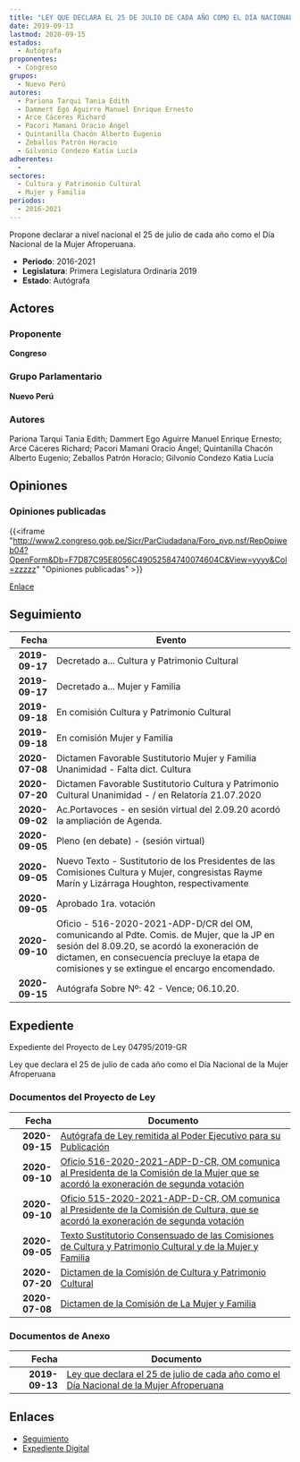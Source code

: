 ```yaml
---
title: "LEY QUE DECLARA EL 25 DE JULIO DE CADA AÑO COMO EL DÍA NACIONAL DE LA MUJER AFROPERUANA"
date: 2019-09-13
lastmod: 2020-09-15
estados: 
  - Autógrafa
proponentes: 
  - Congreso
grupos: 
  - Nuevo Perú
autores: 
  - Pariona Tarqui Tania Edith
  - Dammert Ego Aguirre Manuel Enrique Ernesto
  - Arce Cáceres Richard
  - Pacori Mamani Oracio Ángel
  - Quintanilla Chacón Alberto Eugenio
  - Zeballos Patrón Horacio
  - Gilvonio Condezo Katia Lucía
adherentes: 
  - 
sectores: 
  - Cultura y Patrimonio Cultural
  - Mujer y Familia
periodos: 
  - 2016-2021
---
```


Propone declarar a nivel nacional el 25 de julio de cada año como el Día Nacional de la Mujer Afroperuana.

- **Periodo**: 2016-2021
- **Legislatura**: Primera Legislatura Ordinaria 2019
- **Estado**: Autógrafa

## Actores

### Proponente

**Congreso**

### Grupo Parlamentario

**Nuevo Perú**

### Autores

Pariona Tarqui Tania Edith; Dammert Ego Aguirre Manuel Enrique Ernesto; Arce Cáceres Richard; Pacori Mamani Oracio Ángel; Quintanilla Chacón Alberto Eugenio; Zeballos Patrón Horacio; Gilvonio Condezo Katia Lucía


## Opiniones

### Opiniones publicadas

{{<iframe "http://www2.congreso.gob.pe/Sicr/ParCiudadana/Foro_pvp.nsf/RepOpiweb04?OpenForm&Db=F7D87C95E8056C49052584740074604C&View=yyyy&Col=zzzzz" "Opiniones publicadas" >}}

[Enlace](http://www2.congreso.gob.pe/Sicr/ParCiudadana/Foro_pvp.nsf/RepOpiweb04?OpenForm&Db=F7D87C95E8056C49052584740074604C&View=yyyy&Col=zzzzz)

## Seguimiento

| Fecha | Evento |
|------:|--------|
| **2019-09-17** | Decretado a... Cultura y Patrimonio Cultural|
| **2019-09-17** | Decretado a... Mujer y Familia|
| **2019-09-18** | En comisión Cultura y Patrimonio Cultural|
| **2019-09-18** | En comisión Mujer y Familia|
| **2020-07-08** | Dictamen Favorable Sustitutorio Mujer y Familia Unanimidad - Falta dict. Cultura|
| **2020-07-20** | Dictamen Favorable Sustitutorio Cultura y Patrimonio Cultural Unanimidad - / en Relatoría 21.07.2020|
| **2020-09-02** | Ac.Portavoces - en sesión virtual del 2.09.20 acordó la ampliación de Agenda.|
| **2020-09-05** | Pleno (en debate) - (sesión virtual)|
| **2020-09-05** | Nuevo Texto - Sustitutorio de los Presidentes de las Comisiones Cultura y Mujer, congresistas Rayme Marín y Lizárraga Houghton, respectivamente|
| **2020-09-05** | Aprobado 1ra. votación|
| **2020-09-10** | Oficio - 516-2020-2021-ADP-D/CR del OM, comunicando al Pdte. Comis. de Mujer, que la JP en sesión del 8.09.20, se acordó la exoneración de dictamen, en consecuencia precluye la etapa de comisiones y se extingue el encargo encomendado.|
| **2020-09-15** | Autógrafa Sobre Nº: 42 - Vence; 06.10.20.|


## Expediente

Expediente del Proyecto de Ley 04795/2019-GR

Ley que declara el 25 de julio de cada año como el Día Nacional de la Mujer Afroperuana


### Documentos del Proyecto de Ley

| Fecha | Documento |
|------:|--------|
| **2020-09-15** | [Autógrafa de Ley remitida al Poder Ejecutivo para su Publicación](http://www.leyes.congreso.gob.pe/Documentos/2016_2021/Autografas/Ley_y_de_Resolucion_Legislativa/AU04795-20200915.pdf) |
| **2020-09-10** | [Oficio 516-2020-2021-ADP-D-CR, OM comunica al Presidenta de la Comisión de la Mujer que se acordó la exoneración de segunda votación](http://www.leyes.congreso.gob.pe/Documentos/2016_2021/Oficios/Oficialia_Mayor/OFICIO-516-2020-2021-ADP-D-CR.pdf) |
| **2020-09-10** | [Oficio 515-2020-2021-ADP-D-CR, OM comunica al Presidente de la Comisión de Cultura, que se acordó la exoneración de segunda votación](http://www.leyes.congreso.gob.pe/Documentos/2016_2021/Oficios/Oficialia_Mayor/OFICIO-515-2020-2021-ADP-D-CR.pdf) |
| **2020-09-05** | [Texto Sustitutorio Consensuado de las Comisiones de Cultura y Patrimonio Cultural y de la Mujer y Familia](http://www.leyes.congreso.gob.pe/Documentos/2016_2021/Texto_Sustitutorio/Proyectos_de_Ley/TS04795-20200905.pdf) |
| **2020-07-20** | [Dictamen de la Comisión de Cultura y Patrimonio Cultural](http://www.leyes.congreso.gob.pe/Documentos/2016_2021/Dictamenes/Proyectos_de_Ley/04795DC05MAY20200720.pdf) |
| **2020-07-08** | [Dictamen de la Comisión de La Mujer y Familia](http://www.leyes.congreso.gob.pe/Documentos/2016_2021/Dictamenes/Proyectos_de_Ley/04795DC15MAY-20200708.pdf) |

### Documentos de Anexo

| Fecha | Documento |
|------:|--------|
| **2019-09-13** | [Ley que declara el 25 de julio de cada año como el Día Nacional de la Mujer Afroperuana](http://www.leyes.congreso.gob.pe/Documentos/2016_2021/Proyectos_de_Ley_y_de_Resoluciones_Legislativas/PL0479520190913.pdf) |

## Enlaces 

- [Seguimiento](http://www2.congreso.gob.pe/Sicr/TraDocEstProc/CLProLey2016.nsf/f7fff46988ca05b1052578e100829cc7/c7722e2e4b7f0da6052584740069396b?OpenDocument)
- [Expediente Digital](http://www2.congreso.gob.pe/Sicr/TraDocEstProc/CLProLey2016.nsf/f7fff46988ca05b1052578e100829cc7/c7722e2e4b7f0da6052584740069396b?OpenDocument&Click=05257FB7005EB655.eb71d0cf91d8294e05256cdf006b5706/$Body/0.1C6C)
